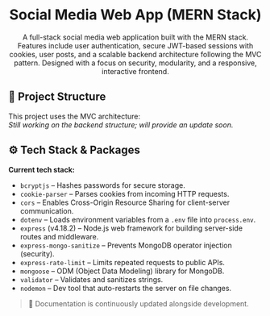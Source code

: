 <h1 align="center">Social Media Web App (MERN Stack)</h1>
  
<p align="center">
  A full-stack social media web application built with the MERN stack. Features include user authentication, secure JWT-based sessions with cookies, user posts, and a scalable backend architecture following the MVC pattern. Designed with a focus on security, modularity, and a responsive, interactive frontend.
</p>

## 📁 Project Structure
This project uses the MVC architecture:  
_Still working on the backend structure; will provide an update soon._

## ⚙️ Tech Stack & Packages
**Current tech stack:**

- `bcryptjs` – Hashes passwords for secure storage.
- `cookie-parser` – Parses cookies from incoming HTTP requests.
- `cors` – Enables Cross-Origin Resource Sharing for client-server communication.
- `dotenv` – Loads environment variables from a `.env` file into `process.env`.
- `express` (v4.18.2) – Node.js web framework for building server-side routes and middleware.
- `express-mongo-sanitize` – Prevents MongoDB operator injection (security).
- `express-rate-limit` – Limits repeated requests to public APIs.
- `mongoose` – ODM (Object Data Modeling) library for MongoDB.
- `validator` – Validates and sanitizes strings.
- `nodemon` – Dev tool that auto-restarts the server on file changes.

> 📖 Documentation is continuously updated alongside development.
